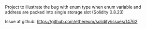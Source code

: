 Project to illustrate the bug with enum type when enum variable and address are packed into single storage slot (Solidity 0.8.23)

Issue at github: https://github.com/ethereum/solidity/issues/14762
